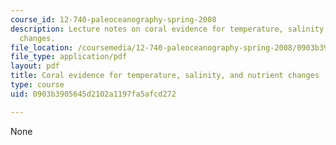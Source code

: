 ```yaml
---
course_id: 12-740-paleoceanography-spring-2008
description: Lecture notes on coral evidence for temperature, salinity, and nutrient
  changes.
file_location: /coursemedia/12-740-paleoceanography-spring-2008/0903b3905645d2102a1197fa5afcd272_lec13.pdf
file_type: application/pdf
layout: pdf
title: Coral evidence for temperature, salinity, and nutrient changes
type: course
uid: 0903b3905645d2102a1197fa5afcd272

---
```

None